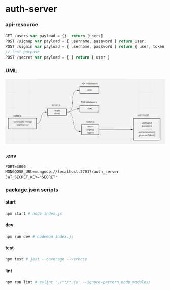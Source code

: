 # auth-server

### api-resource
```javascript
GET /users var payload = {}  return [users]
POST /signup var payload = { username, password } return user;
POST /signin var payload = { username, password } return { user, token }
// test purpose
POST /secret var payload = { } return { user }
```

### UML

<img src="./assets/lab11.png" />

### **.env**
```env
PORT=3000
MONGOOSE_URL=mongodb://localhost:27017/auth_server
JWT_SECRET_KEY="SECRET"
```

### package.json scripts
#### start
```sh
npm start # node index.js
```
#### dev
```sh
npm run dev # nodemon index.js
```
#### test
```sh
npm test # jest --coverage --verbose
```
#### lint
```sh
npm run lint # eslint './**/*.js' --ignore-pattern node_modules/
```
